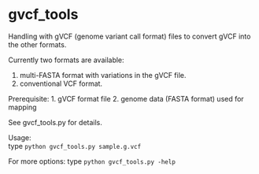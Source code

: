 gvcf_tools
==========

Handling with gVCF (genome variant call format) files
to convert gVCF into the other formats.

Currently two formats are available:

 1. multi-FASTA format with variations in the gVCF file.
 2. conventional VCF format.

Prerequisite:
    1. gVCF format file
    2. genome data (FASTA format) used for mapping
    
See gvcf_tools.py for details.

Usage:  
  type `python gvcf_tools.py sample.g.vcf`

For more options:
  type `python gvcf_tools.py -help` 
